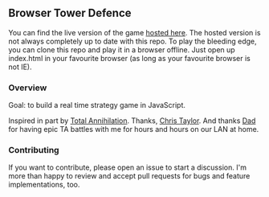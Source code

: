 Browser Tower Defence
----------------------

You can find the live version of the game [hosted here](https://tsamb.github.io/rts). The hosted version is not always completely up to date with this repo. To play the bleeding edge, you can clone this repo and play it in a browser offline. Just open up index.html in your favourite browser (as long as your favourite browser is not IE).

### Overview

Goal: to build a real time strategy game in JavaScript.

Inspired in part by [Total Annihilation](https://en.wikipedia.org/wiki/Total_Annihilation). Thanks, [Chris Taylor](https://en.wikipedia.org/wiki/Chris_Taylor_%28game_designer%29). And thanks [Dad](http://rurallaw.co.nz/team/partners/) for having epic TA battles with me for hours and hours on our LAN at home.

### Contributing

If you want to contribute, please open an issue to start a discussion. I'm more than happy to review and accept pull requests for bugs and feature implementations, too.
